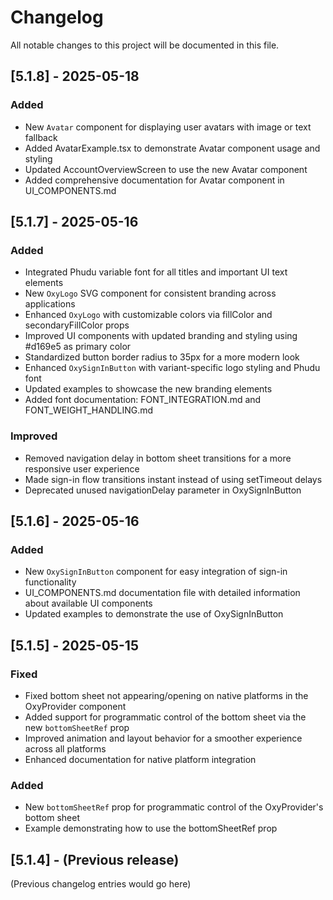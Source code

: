 # Changelog

All notable changes to this project will be documented in this file.

## [5.1.8] - 2025-05-18

### Added
- New `Avatar` component for displaying user avatars with image or text fallback
- Added AvatarExample.tsx to demonstrate Avatar component usage and styling
- Updated AccountOverviewScreen to use the new Avatar component
- Added comprehensive documentation for Avatar component in UI_COMPONENTS.md

## [5.1.7] - 2025-05-16

### Added
- Integrated Phudu variable font for all titles and important UI text elements
- New `OxyLogo` SVG component for consistent branding across applications
- Enhanced `OxyLogo` with customizable colors via fillColor and secondaryFillColor props
- Improved UI components with updated branding and styling using #d169e5 as primary color
- Standardized button border radius to 35px for a more modern look
- Enhanced `OxySignInButton` with variant-specific logo styling and Phudu font
- Updated examples to showcase the new branding elements
- Added font documentation: FONT_INTEGRATION.md and FONT_WEIGHT_HANDLING.md

### Improved
- Removed navigation delay in bottom sheet transitions for a more responsive user experience
- Made sign-in flow transitions instant instead of using setTimeout delays
- Deprecated unused navigationDelay parameter in OxySignInButton

## [5.1.6] - 2025-05-16

### Added
- New `OxySignInButton` component for easy integration of sign-in functionality
- UI_COMPONENTS.md documentation file with detailed information about available UI components
- Updated examples to demonstrate the use of OxySignInButton

## [5.1.5] - 2025-05-15

### Fixed
- Fixed bottom sheet not appearing/opening on native platforms in the OxyProvider component
- Added support for programmatic control of the bottom sheet via the new `bottomSheetRef` prop
- Improved animation and layout behavior for a smoother experience across all platforms
- Enhanced documentation for native platform integration

### Added
- New `bottomSheetRef` prop for programmatic control of the OxyProvider's bottom sheet
- Example demonstrating how to use the bottomSheetRef prop

## [5.1.4] - (Previous release)

(Previous changelog entries would go here)
